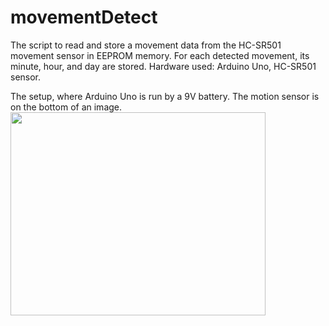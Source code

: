 # movementDetect
  The script to read and store a movement data from the HC-SR501 movement sensor in EEPROM memory.
  For each detected movement, its minute, hour, and day are stored.
  Hardware used: Arduino Uno, HC-SR501 sensor.

The setup, where Arduino Uno is run by a 9V battery. The motion sensor is on the bottom of an image.
<img src="https://github.com/Lavr18/movementDetect/edit/master/setup.jpg" width="408" height = "325">
